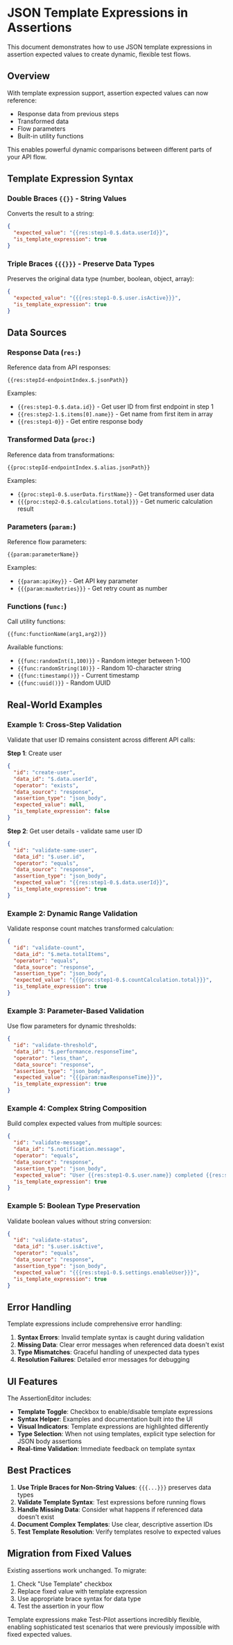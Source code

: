 # JSON Template Expressions in Assertions

This document demonstrates how to use JSON template expressions in assertion expected values to create dynamic, flexible test flows.

## Overview

With template expression support, assertion expected values can now reference:
- Response data from previous steps
- Transformed data
- Flow parameters
- Built-in utility functions

This enables powerful dynamic comparisons between different parts of your API flow.

## Template Expression Syntax

### Double Braces `{{}}` - String Values
Converts the result to a string:
```json
{
  "expected_value": "{{res:step1-0.$.data.userId}}",
  "is_template_expression": true
}
```

### Triple Braces `{{{}}}` - Preserve Data Types
Preserves the original data type (number, boolean, object, array):
```json
{
  "expected_value": "{{{res:step1-0.$.user.isActive}}}",
  "is_template_expression": true
}
```

## Data Sources

### Response Data (`res:`)
Reference data from API responses:
```
{{res:stepId-endpointIndex.$.jsonPath}}
```

Examples:
- `{{res:step1-0.$.data.id}}` - Get user ID from first endpoint in step 1
- `{{res:step2-1.$.items[0].name}}` - Get name from first item in array
- `{{res:step1-0}}` - Get entire response body

### Transformed Data (`proc:`)
Reference data from transformations:
```
{{proc:stepId-endpointIndex.$.alias.jsonPath}}
```

Examples:
- `{{proc:step1-0.$.userData.firstName}}` - Get transformed user data
- `{{{proc:step2-0.$.calculations.total}}}` - Get numeric calculation result

### Parameters (`param:`)
Reference flow parameters:
```
{{param:parameterName}}
```

Examples:
- `{{param:apiKey}}` - Get API key parameter
- `{{{param:maxRetries}}}` - Get retry count as number

### Functions (`func:`)
Call utility functions:
```
{{func:functionName(arg1,arg2)}}
```

Available functions:
- `{{func:randomInt(1,100)}}` - Random integer between 1-100
- `{{func:randomString(10)}}` - Random 10-character string
- `{{func:timestamp()}}` - Current timestamp
- `{{func:uuid()}}` - Random UUID

## Real-World Examples

### Example 1: Cross-Step Validation
Validate that user ID remains consistent across different API calls:

**Step 1**: Create user
```json
{
  "id": "create-user",
  "data_id": "$.data.userId",
  "operator": "exists",
  "data_source": "response",
  "assertion_type": "json_body",
  "expected_value": null,
  "is_template_expression": false
}
```

**Step 2**: Get user details - validate same user ID
```json
{
  "id": "validate-same-user",
  "data_id": "$.user.id",
  "operator": "equals",
  "data_source": "response", 
  "assertion_type": "json_body",
  "expected_value": "{{res:step1-0.$.data.userId}}",
  "is_template_expression": true
}
```

### Example 2: Dynamic Range Validation
Validate response count matches transformed calculation:

```json
{
  "id": "validate-count",
  "data_id": "$.meta.totalItems",
  "operator": "equals",
  "data_source": "response",
  "assertion_type": "json_body", 
  "expected_value": "{{{proc:step1-0.$.countCalculation.total}}}",
  "is_template_expression": true
}
```

### Example 3: Parameter-Based Validation
Use flow parameters for dynamic thresholds:

```json
{
  "id": "validate-threshold",
  "data_id": "$.performance.responseTime",
  "operator": "less_than",
  "data_source": "response",
  "assertion_type": "json_body",
  "expected_value": "{{{param:maxResponseTime}}}",
  "is_template_expression": true
}
```

### Example 4: Complex String Composition
Build complex expected values from multiple sources:

```json
{
  "id": "validate-message",
  "data_id": "$.notification.message",
  "operator": "equals", 
  "data_source": "response",
  "assertion_type": "json_body",
  "expected_value": "User {{res:step1-0.$.user.name}} completed {{res:step2-0.$.task.type}} task",
  "is_template_expression": true
}
```

### Example 5: Boolean Type Preservation
Validate boolean values without string conversion:

```json
{
  "id": "validate-status",
  "data_id": "$.user.isActive", 
  "operator": "equals",
  "data_source": "response",
  "assertion_type": "json_body",
  "expected_value": "{{{res:step1-0.$.settings.enableUser}}}",
  "is_template_expression": true
}
```

## Error Handling

Template expressions include comprehensive error handling:

1. **Syntax Errors**: Invalid template syntax is caught during validation
2. **Missing Data**: Clear error messages when referenced data doesn't exist
3. **Type Mismatches**: Graceful handling of unexpected data types
4. **Resolution Failures**: Detailed error messages for debugging

## UI Features

The AssertionEditor includes:

- **Template Toggle**: Checkbox to enable/disable template expressions
- **Syntax Helper**: Examples and documentation built into the UI
- **Visual Indicators**: Template expressions are highlighted differently
- **Type Selection**: When not using templates, explicit type selection for JSON body assertions
- **Real-time Validation**: Immediate feedback on template syntax

## Best Practices

1. **Use Triple Braces for Non-String Values**: `{{{...}}}` preserves data types
2. **Validate Template Syntax**: Test expressions before running flows
3. **Handle Missing Data**: Consider what happens if referenced data doesn't exist
4. **Document Complex Templates**: Use clear, descriptive assertion IDs
5. **Test Template Resolution**: Verify templates resolve to expected values

## Migration from Fixed Values

Existing assertions work unchanged. To migrate:

1. Check "Use Template" checkbox
2. Replace fixed value with template expression
3. Use appropriate brace syntax for data type
4. Test the assertion in your flow

Template expressions make Test-Pilot assertions incredibly flexible, enabling sophisticated test scenarios that were previously impossible with fixed expected values.
